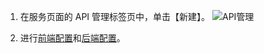 1. 在服务页面的 API 管理标签页中，单击【新建】。
![API管理](https://mc.qcloudimg.com/static/img/d158bddcf804dd5ed670572d776d5ada/image.png)

2. 进行[前端配置](https://cloud.tencent.com/document/product/628/11776)和[后端配置](https://cloud.tencent.com/document/product/628/11983)。
